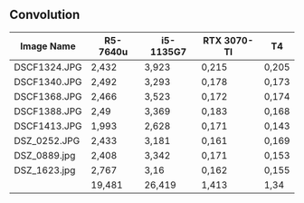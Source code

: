 ## Convolution 

| Image Name   | R5-7640u | i5-1135G7 | RTX 3070-TI | T4    |
| ------------ | -------- | --------- | ----------- | ----- |
| DSCF1324.JPG | 2,432    | 3,923     | 0,215       | 0,205 |
| DSCF1340.JPG | 2,492    | 3,293     | 0,178       | 0,173 |
| DSCF1368.JPG | 2,466    | 3,523     | 0,172       | 0,174 |
| DSCF1388.JPG | 2,49     | 3,369     | 0,183       | 0,168 |
| DSCF1413.JPG | 1,993    | 2,628     | 0,171       | 0,143 |
| DSZ_0252.JPG | 2,433    | 3,181     | 0,161       | 0,169 |
| DSZ_0889.jpg | 2,408    | 3,342     | 0,171       | 0,153 |
| DSZ_1623.jpg | 2,767    | 3,16      | 0,162       | 0,155 |
|              | 19,481   | 26,419    | 1,413       | 1,34  |

